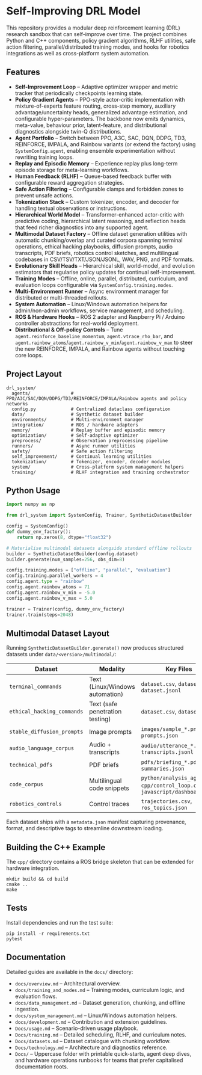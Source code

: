 # Self-Improving DRL Model

This repository provides a modular deep reinforcement learning (DRL) research sandbox
that can self-improve over time. The project combines Python and C++ components,
policy gradient algorithms, RLHF utilities, safe action filtering, parallel/distributed
training modes, and hooks for robotics integrations as well as cross-platform system
automation.

## Features

- **Self-Improvement Loop** – Adaptive optimizer wrapper and metric tracker that
  periodically checkpoints learning state.
- **Policy Gradient Agents** – PPO-style actor-critic implementation with
  mixture-of-experts feature routing, cross-step memory, auxiliary
  advantage/uncertainty heads, generalized advantage estimation, and configurable
  hyper-parameters. The backbone now emits dynamics, meta-value, behaviour
  prior, latent-feature, and distributional diagnostics alongside twin-Q distributions.
- **Agent Portfolio** – Switch between PPO, A3C, SAC, DQN, DDPG, TD3, REINFORCE, IMPALA, and Rainbow variants (or
  extend the factory) using `SystemConfig.agent`, enabling ensemble experimentation
  without rewriting training loops.
- **Replay and Episodic Memory** – Experience replay plus long-term episode storage
  for meta-learning workflows.
- **Human Feedback (RLHF)** – Queue-based feedback buffer with configurable reward
  aggregation strategies.
- **Safe Action Filtering** – Configurable clamps and forbidden zones to prevent
  unsafe actions.
- **Tokenization Stack** – Custom tokenizer, encoder, and decoder for handling
  textual observations or instructions.
- **Hierarchical World Model** – Transformer-enhanced actor-critic with
  predictive coding, hierarchical latent reasoning, and reflection heads that
  feed richer diagnostics into any supported agent.
- **Multimodal Dataset Factory** – Offline dataset generation utilities with
  automatic chunking/overlap and curated corpora spanning terminal operations,
  ethical hacking playbooks, diffusion prompts, audio transcripts, PDF briefs,
  robotics control sketches, and multilingual codebases in CSV/TSV/TXT/JSON/JSONL,
  WAV, PNG, and PDF formats.
- **Evolutionary Skill Heads** – Hierarchical skill, world-model, and evolution
  estimators that regularise policy updates for continual self-improvement.
- **Training Modes** – Offline, online, parallel, distributed, curriculum, and
  evaluation loops configurable via `SystemConfig.training.modes`.
- **Multi-Environment Runner** – Async environment manager for distributed or
  multi-threaded rollouts.
- **System Automation** – Linux/Windows automation helpers for admin/non-admin
  workflows, service management, and scheduling.
- **ROS & Hardware Hooks** – ROS 2 adapter and Raspberry Pi / Arduino controller
  abstractions for real-world deployment.
- **Distributional & Off-policy Controls** – Tune `agent.reinforce_baseline_momentum`,
  `agent.vtrace_rho_bar`, and `agent.rainbow_atoms`/`agent.rainbow_v_min`/`agent.rainbow_v_max`
  to steer the new REINFORCE, IMPALA, and Rainbow agents without touching core loops.

## Project Layout

```
drl_system/
  agents/               # PPO/A3C/SAC/DQN/DDPG/TD3/REINFORCE/IMPALA/Rainbow agents and policy networks
  config.py             # Centralized dataclass configuration
  data/                 # Synthetic dataset builder
  environments/         # Multi-environment manager
  integration/          # ROS / hardware adapters
  memory/               # Replay buffer and episodic memory
  optimization/         # Self-adaptive optimizer
  preprocess/           # Observation preprocessing pipeline
  runners/              # Async runner utilities
  safety/               # Safe action filtering
  self_improvement/     # Continual learning utilities
  tokenization/         # Tokenizer, encoder, decoder modules
  system/               # Cross-platform system management helpers
  training/             # RLHF integration and training orchestrator
```

## Python Usage

```python
import numpy as np

from drl_system import SystemConfig, Trainer, SyntheticDatasetBuilder

config = SystemConfig()
def dummy_env_factory():
    return np.zeros(8, dtype="float32")

# Materialise multimodal datasets alongside standard offline rollouts
builder = SyntheticDatasetBuilder(config.dataset)
builder.generate(num_samples=256, obs_dim=8)

config.training.modes = ["offline", "parallel", "evaluation"]
config.training.parallel_workers = 4
config.agent.type = "rainbow"
config.agent.rainbow_atoms = 71
config.agent.rainbow_v_min = -5.0
config.agent.rainbow_v_max = 5.0

trainer = Trainer(config, dummy_env_factory)
trainer.train(steps=2048)
```

## Multimodal Dataset Layout

Running `SyntheticDatasetBuilder.generate()` now produces structured datasets
under `data/<version>/multimodal/`:

| Dataset | Modality | Key Files |
| --- | --- | --- |
| `terminal_commands` | Text (Linux/Windows automation) | `dataset.csv`, `dataset.tsv`, `dataset.jsonl` |
| `ethical_hacking_commands` | Text (safe penetration testing) | `dataset.csv`, `dataset.txt` |
| `stable_diffusion_prompts` | Image prompts | `images/sample_*.png`, `prompts.json` |
| `audio_language_corpus` | Audio + transcripts | `audio/utterance_*.wav`, `transcripts.jsonl` |
| `technical_pdfs` | PDF briefs | `pdfs/briefing_*.pdf`, `summaries.json` |
| `code_corpus` | Multilingual code snippets | `python/analysis_agent.py`, `cpp/control_loop.cpp`, `javascript/dashboard.js` |
| `robotics_controls` | Control traces | `trajectories.csv`, `ros_topics.json` |

Each dataset ships with a `metadata.json` manifest capturing provenance, format,
and descriptive tags to streamline downstream loading.

## Building the C++ Example

The `cpp/` directory contains a ROS bridge skeleton that can be extended for
hardware integration.

```
mkdir build && cd build
cmake ..
make
```

## Tests

Install dependencies and run the test suite:

```
pip install -r requirements.txt
pytest
```

## Documentation

Detailed guides are available in the `docs/` directory:

- `docs/overview.md` – Architectural overview.
- `docs/training_and_modes.md` – Training modes, curriculum logic, and evaluation flows.
- `docs/data_management.md` – Dataset generation, chunking, and offline ingestion.
- `docs/system_management.md` – Linux/Windows automation helpers.
- `docs/development.md` – Contribution and extension guidelines.
- `Docs/usage.md` – Scenario-driven usage playbook.
- `Docs/training.md` – Detailed scheduling, RLHF, and curriculum notes.
- `Docs/datasets.md` – Dataset catalogue with chunking workflow.
- `Docs/technology.md` – Architecture and diagnostics reference.
- `Docs/` – Uppercase folder with printable quick-starts, agent deep dives, and
  hardware operations runbooks for teams that prefer capitalised documentation
  roots.
